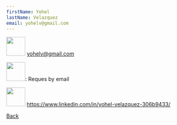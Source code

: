 ```yaml
---
firstName: Yohel
lastName: Velazquez
email: yohelv@gmail.com
---
```

 <img src= "/Users/yohelv/Documents/Typora/Resume/YV/images/email.png" width="50px"/>   yohelv@gmail.com

<img src= "/Users/yohelv/Documents/Typora/Resume/YV/images/phone.ico" width="50px"/>: Reques by email

<img src= "/Users/yohelv/Documents/Typora/Resume/YV/images/link.png" width="50px"/> https://www.linkedin.com/in/yohel-velazquez-306b9433/



[Back](Yohel-Velazquez.html)
